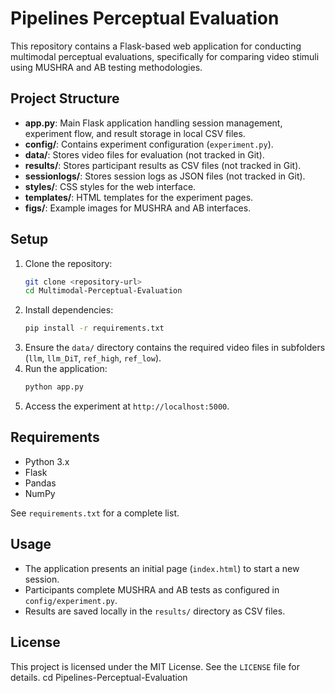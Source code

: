 # Pipelines Perceptual Evaluation

This repository contains a Flask-based web application for conducting multimodal perceptual evaluations, specifically for comparing video stimuli using MUSHRA and AB testing methodologies.

## Project Structure
- **app.py**: Main Flask application handling session management, experiment flow, and result storage in local CSV files.
- **config/**: Contains experiment configuration (`experiment.py`).
- **data/**: Stores video files for evaluation (not tracked in Git).
- **results/**: Stores participant results as CSV files (not tracked in Git).
- **sessionlogs/**: Stores session logs as JSON files (not tracked in Git).
- **styles/**: CSS styles for the web interface.
- **templates/**: HTML templates for the experiment pages.
- **figs/**: Example images for MUSHRA and AB interfaces.

## Setup
1. Clone the repository:
   ```bash
   git clone <repository-url>
   cd Multimodal-Perceptual-Evaluation
   ```
2. Install dependencies:
   ```bash
   pip install -r requirements.txt
   ```
3. Ensure the `data/` directory contains the required video files in subfolders (`llm`, `llm_DiT`, `ref_high`, `ref_low`).
4. Run the application:
   ```bash
   python app.py
   ```
5. Access the experiment at `http://localhost:5000`.

## Requirements
- Python 3.x
- Flask
- Pandas
- NumPy

See `requirements.txt` for a complete list.

## Usage
- The application presents an initial page (`index.html`) to start a new session.
- Participants complete MUSHRA and AB tests as configured in `config/experiment.py`.
- Results are saved locally in the `results/` directory as CSV files.

## License
This project is licensed under the MIT License. See the `LICENSE` file for details.
   cd Pipelines-Perceptual-Evaluation